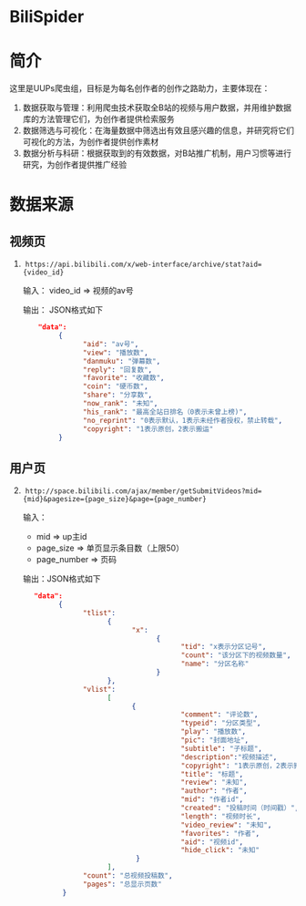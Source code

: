 # BiliSpider

# 简介

这里是UUPs爬虫组，目标是为每名创作者的创作之路助力，主要体现在：
1. 数据获取与管理：利用爬虫技术获取全B站的视频与用户数据，并用维护数据库的方法管理它们，为创作者提供检索服务
2. 数据筛选与可视化：在海量数据中筛选出有效且感兴趣的信息，并研究将它们可视化的方法，为创作者提供创作素材
3. 数据分析与科研：根据获取到的有效数据，对B站推广机制，用户习惯等进行研究，为创作者提供推广经验

# 数据来源

## 视频页
1.  `https://api.bilibili.com/x/web-interface/archive/stat?aid={video_id}`

      输入： video_id => 视频的av号
      
      输出： JSON格式如下
```json
       "data":
            {
                  "aid": "av号",
                  "view": "播放数", 
                  "danmuku": "弹幕数",
                  "reply": "回复数",
                  "favorite": "收藏数",
                  "coin": "硬币数",
                  "share": "分享数",
                  "now_rank": "未知",
                  "his_rank": "最高全站日排名（0表示未曾上榜)",
                  "no_reprint": "0表示默认，1表示未经作者授权，禁止转载",
                  "copyright": "1表示原创，2表示搬运"
            }
 ```
 
## 用户页
2.  `http://space.bilibili.com/ajax/member/getSubmitVideos?mid={mid}&pagesize={page_size}&page={page_number}`
 
      输入：
      * mid => up主id
      * page_size => 单页显示条目数（上限50）
      * page_number => 页码
            
      输出：JSON格式如下
```json
      "data":
            {
                  "tlist":
                        {
                              "x":
                                    {
                                          "tid": "x表示分区记号",
                                          "count": "该分区下的视频数量",
                                          "name": "分区名称"
                                    }
                        },
                  "vlist":
                        [
                              {
                                          "comment": "评论数",
                                          "typeid": "分区类型", 
                                          "play": "播放数",
                                          "pic": "封面地址",
                                          "subtitle": "子标题",
                                          "description":"视频描述",
                                          "copyright": "1表示原创，2表示搬运",
                                          "title": "标题",
                                          "review": "未知",
                                          "author": "作者",
                                          "mid": "作者id",
                                          "created": "投稿时间（时间戳）",
                                          "length": "视频时长",
                                          "video_review": "未知",
                                          "favorites": "作者",
                                          "aid": "视频id",
                                          "hide_click": "未知"
                               }
                        ],
                  "count": "总视频投稿数",
                  "pages": "总显示页数"
             }
```
